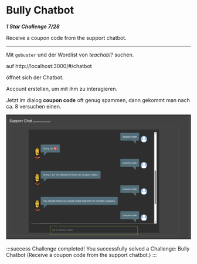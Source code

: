 # Bully Chatbot

***1 Star Challenge 7/28***

Receive a coupon code from the support chatbot.

----

Mit `gobuster` und der Wordlist von *teachabl?* suchen.

auf http://localhost:3000/#/chatbot

öffnet sich der Chatbot.

Account erstellen, um mit ihm zu interagieren.

Jetzt im dialog **coupon code** oft genug spammen, dann gekommt man nach ca. 8 versuchen einen.

![coupon_code.png](img/coupon_code.png)

:::success Challenge completed!
You successfully solved a Challenge: Bully Chatbot (Receive a coupon code from the support chatbot.)
:::